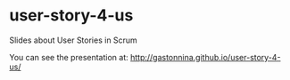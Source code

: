 # user-story-4-us
Slides about User Stories in Scrum

You can see the presentation at: 
http://gastonnina.github.io/user-story-4-us/
